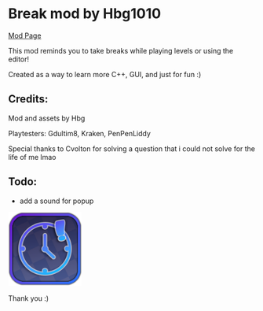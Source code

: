 # Break mod by Hbg1010
[Mod Page](https://geode-sdk.org/mods/hbg1010.break_mod)

This mod reminds you to take breaks while playing levels or using the editor!

Created as a way to learn more C++, GUI, and just for fun :)
## Credits: 

Mod and assets by Hbg

Playtesters: Gdultim8, Kraken, PenPenLiddy

Special thanks to Cvolton for solving a question that i could not solve for the life of me lmao

## Todo:
- add a sound for popup
<img src="logo.png" width="150" alt="the mod's logo" />

Thank you :)
